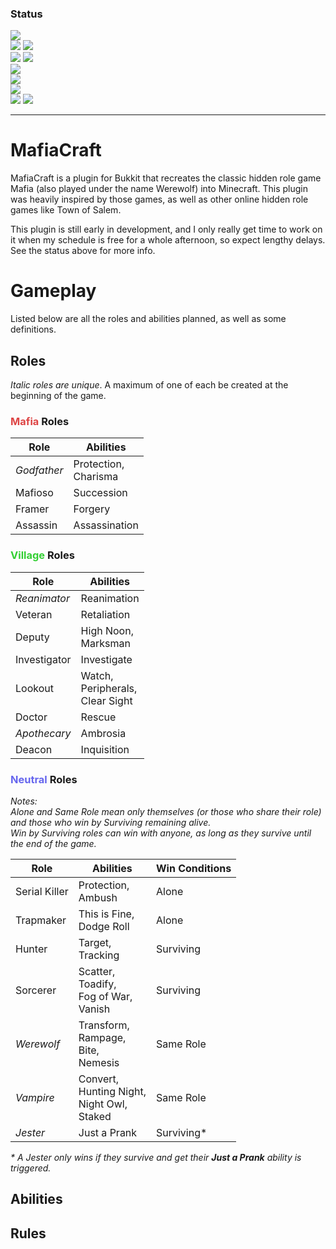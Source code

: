 ### Status

![](https://img.shields.io/badge/Project%20Phase-Implementation-yellow)  
![](https://img.shields.io/badge/Total%20Roles-19-lightgrey)
![](https://img.shields.io/badge/Implemented%20Roles-9-red)  
![](https://img.shields.io/badge/Total%20Abilities-34-lightgrey)
![](https://img.shields.io/badge/Implemented%20Abilities-13-red)  
![](https://img.shields.io/badge/Commands-Not%20Started-darkred)  
![](https://img.shields.io/badge/Game%20Flow-Not%20Started-darkred)  
![](https://img.shields.io/badge/Testing-None-black)  
![](https://img.shields.io/badge/Estimated%20Finish%20Date-No%20Clue-blue)
![](https://img.shields.io/badge/December%20Hopefully!-teal)

---

# MafiaCraft

<p>MafiaCraft is a plugin for Bukkit that recreates the classic hidden role game
Mafia (also played under the name Werewolf) into Minecraft. This plugin was heavily inspired by those
games, as well as other online hidden role games like Town of Salem.</p>
<p>This plugin is still early in development, and I only really get time to work on it when my schedule
is free for a whole afternoon, so expect lengthy delays. See the status above for more info.</p>

# Gameplay

Listed below are all the roles and abilities planned, as well as some definitions.

## Roles
*Italic roles are unique*. A maximum of one of each be created at the beginning of the game.

### <font color="#dd4444">Mafia</font> Roles

| Role        | Abilities                |
|-------------|--------------------------|
| *Godfather* | Protection,<br/>Charisma |
| Mafioso     | Succession               |
| Framer      | Forgery                  |
| Assassin    | Assassination            |

### <font color="#33cf33">Village</font> Roles

| Role         | Abilities                               |
|--------------|-----------------------------------------|
| *Reanimator* | Reanimation                             |
| Veteran      | Retaliation                             |
| Deputy       | High Noon,<br/>Marksman                 |
| Investigator | Investigate                             |
| Lookout      | Watch,<br/>Peripherals,<br/>Clear Sight |
| Doctor       | Rescue                                  |
| *Apothecary* | Ambrosia                                |
| Deacon       | Inquisition                             |

### <font color="#6666ee">Neutral</font> Roles

_Notes:  
Alone and Same Role mean only themselves (or those who share their role) and those
who win by Surviving remaining alive.  
Win by Surviving roles can win with anyone, as long as they survive until the end of the game._

| Role          | Abilities                                             | Win Conditions |
|---------------|-------------------------------------------------------|----------------|
| Serial Killer | Protection,<br/>Ambush                                | Alone          |
| Trapmaker     | This is Fine,<br/>Dodge Roll                          | Alone          |
| Hunter        | Target,<br/>Tracking                                  | Surviving      |
| Sorcerer      | Scatter,<br/>Toadify,<br/>Fog of War,<br/>Vanish      | Surviving      |
| *Werewolf*    | Transform,<br/>Rampage,<br/>Bite,<br/>Nemesis         | Same Role      |
| *Vampire*     | Convert,<br/>Hunting Night,<br/>Night Owl,<br/>Staked | Same Role      |
| *Jester*      | Just a Prank                                          | Surviving*     |

_* A Jester only wins if they survive and get their **Just a Prank** ability is triggered._

## Abilities

## Rules
